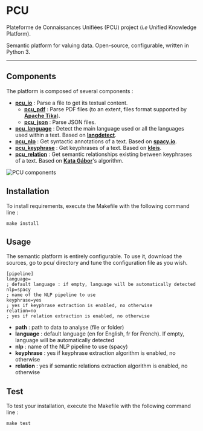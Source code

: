 # PCU
Plateforme de Connaissances Unifiées (PCU) project (*i.e* Unified Knowledge Platform).

Semantic platform for valuing data. Open-source, configurable, written in Python 3.

----

## Components

The platform is composed of several components :

* **[pcu_io][pcu_io]** : Parse a file to get its textual content. 
  * **[pcu_pdf][pcu_pdf]** : Parse PDF files (to an extent, files format supported by **[Apache Tika][tika]**).
  * **[pcu_json][pcu_json]** : Parse JSON files.
* **[pcu_language][pcu_language]** : Detect the main language used or all the languages used within a text. Based on **[langdetect][langdetect]**.
* **[pcu_nlp][pcu_nlp]** : Get syntactic annotations of a text. Based on **[spacy.io][spacy]**.
* **[pcu_keyphrase][pcu_keyphrase]** : Get keyphrases of a text. Based on **[kleis][kleis]**.
* **[pcu_relation][pcu_relation]** : Get semantic relationships existing between keyphrases of a text. Based on **[Kata Gábor][gabor]**'s algorithm.

[tika]: https://tika.apache.org
[langdetect]:https://pypi.org/project/langdetect/
[spacy]: https://spacy.io
[kleis]: https://github.com/sdhdez/kleis-keyphrase-extraction
[gabor]: http://www.inalco.fr/enseignant-chercheur/kata-gabor
[pcu_io]: https://github.com/zevio/pcu_io
[pcu_pdf]: https://github.com/zevio/pcu_pdf 
[pcu_json]: https://github.com/zevio/pcu_json
[pcu_language]: https://github.com/zevio/pcu_language
[pcu_nlp]: https://github.com/zevio/pcu_nlp
[pcu_keyphrase]: https://github.com/zevio/pcu_keyphrase
[pcu_relation]: https://github.com/zevio/pcu_relation

![PCU components](http://pix.toile-libre.org/upload/original/1540912595.png)

## Installation

To install requirements, execute the Makefile with the following command line :

`make install`

## Usage

The semantic platform is entirely configurable. To use it, download the sources, go to pcu/ directory and tune the configuration file as you wish.

```
[pipeline]
language=
; default language : if empty, language will be automatically detected
nlp=spacy 
; name of the NLP pipeline to use
keyphrase=yes
; yes if keyphrase extraction is enabled, no otherwise
relation=no
; yes if relation extraction is enabled, no otherwise
```

* **path** : path to data to analyse (file or folder)
* **language** : default language (en for English, fr for French). If empty, language will be automatically detected
* **nlp** : name of the NLP pipeline to use (spacy)
* **keyphrase** : yes if keyphrase extraction algorithm is enabled, no otherwise
* **relation** : yes if semantic relations extraction algorithm is enabled, no otherwise

## Test

To test your installation, execute the Makefile with the following command line : 

`make test`
